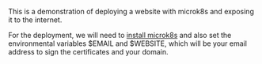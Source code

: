 This is a demonstration of deploying a website with microk8s and exposing it to the internet.

For the deployment, we will need to [install microk8s](https://microk8s.io/docs/getting-started) and also set the environmental variables $EMAIL and $WEBSITE, which will be your email address to sign the certificates and your domain.

